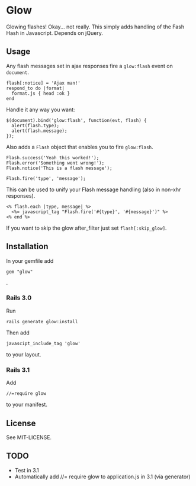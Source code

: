 # Glow

Glowing flashes! Okay... not really. This simply adds handling of the
Fash Hash in Javascript. Depends on jQuery.

## Usage

Any flash messages set in ajax responses fire a `glow:flash`
event on `document`.

    flash[:notice] = 'Ajax man!'
    respond_to do |format|
      format.js { head :ok }
    end

Handle it any way you want:

    $(document).bind('glow:flash', function(evt, flash) {
      alert(flash.type);
      alert(flash.message);
    });

Also adds a `Flash` object that enables you to fire `glow:flash`.

    Flash.success('Yeah this worked!');
    Flash.error('Something went wrong!');
    Flash.notice('This is a flash message');

    Flash.fire('type', 'message');

This can be used to unify your Flash message handling (also in non-xhr
responses).

    <% flash.each |type, message| %>
      <%= javascript_tag "Flash.fire('#{type}', '#{message}')" %>
    <% end %>

If you want to skip the glow after_filter just set `flash[:skip_glow]`.

## Installation

In your gemfile add

    gem "glow"

.

### Rails 3.0

Run

    rails generate glow:install

Then add

    javascipt_include_tag 'glow'

to your layout.

### Rails 3.1

Add

    //=require glow

to your manifest.

## License

See MIT-LICENSE.

## TODO

- Test in 3.1
- Automatically add //= require glow to application.js in 3.1 (via
  generator)
